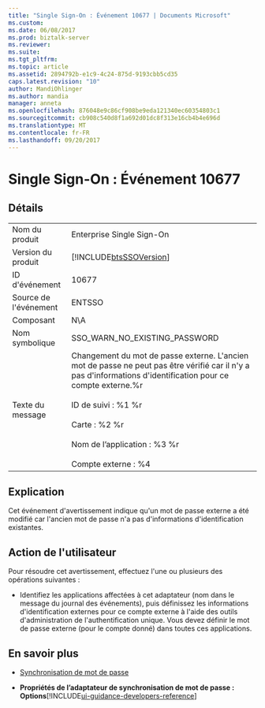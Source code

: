 ```yaml
---
title: "Single Sign-On : Événement 10677 | Documents Microsoft"
ms.custom: 
ms.date: 06/08/2017
ms.prod: biztalk-server
ms.reviewer: 
ms.suite: 
ms.tgt_pltfrm: 
ms.topic: article
ms.assetid: 2894792b-e1c9-4c24-875d-9193cbb5cd35
caps.latest.revision: "10"
author: MandiOhlinger
ms.author: mandia
manager: anneta
ms.openlocfilehash: 876048e9c86cf908be9eda121340ec60354803c1
ms.sourcegitcommit: cb908c540d8f1a692d01dc8f313e16cb4b4e696d
ms.translationtype: MT
ms.contentlocale: fr-FR
ms.lasthandoff: 09/20/2017
---
```

# <a name="single-sign-on-event-10677"></a>Single Sign-On : Événement 10677
## <a name="details"></a>Détails  
  
|||  
|-|-|  
|Nom du produit|Enterprise Single Sign-On|  
|Version du produit|[!INCLUDE[btsSSOVersion](../includes/btsssoversion-md.md)]|  
|ID d'événement|10677|  
|Source de l'événement|ENTSSO|  
|Composant|N\A|  
|Nom symbolique|SSO_WARN_NO_EXISTING_PASSWORD|  
|Texte du message|Changement du mot de passe externe. L'ancien mot de passe ne peut pas être vérifié car il n'y a pas d'informations d'identification pour ce compte externe.%r<br /><br /> ID de suivi : %1 %r<br /><br /> Carte : %2 %r<br /><br /> Nom de l’application : %3 %r<br /><br /> Compte externe : %4|  
  
## <a name="explanation"></a>Explication  
 Cet événement d'avertissement indique qu'un mot de passe externe a été modifié car l'ancien mot de passe n'a pas d'informations d'identification existantes.  
  
## <a name="user-action"></a>Action de l'utilisateur  
 Pour résoudre cet avertissement, effectuez l'une ou plusieurs des opérations suivantes :  
  
-   Identifiez les applications affectées à cet adaptateur (nom dans le message du journal des événements), puis définissez les informations d'identification externes pour ce compte externe à l'aide des outils d'administration de l'authentification unique. Vous devez définir le mot de passe externe (pour le compte donné) dans toutes ces applications.  
  
## <a name="more-info"></a>En savoir plus
  
-   [Synchronisation de mot de passe](../core/password-synchronization2.md)  
  
-   **Propriétés de l’adaptateur de synchronisation de mot de passe : Options**[!INCLUDE[ui-guidance-developers-reference](../includes/ui-guidance-developers-reference.md)]